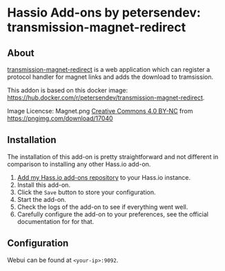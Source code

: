 # Hassio Add-ons by petersendev: transmission-magnet-redirect

## About

[transmission-magnet-redirect](https://github.com/petersendev/docker-transmission-magnet-redirect) is a web application which can register a protocol handler for magnet links and adds the download to tramsission.

This addon is based on this docker image: https://hub.docker.com/r/petersendev/transmission-magnet-redirect.

Image Licencse: Magnet.png [Creative Commons 4.0 BY-NC](https://creativecommons.org/licenses/by-nc/4.0/) from https://pngimg.com/download/17040

## Installation

The installation of this add-on is pretty straightforward and not different in
comparison to installing any other Hass.io add-on.

1. [Add my Hass.io add-ons repository][repository] to your Hass.io instance.
1. Install this add-on.
1. Click the `Save` button to store your configuration.
1. Start the add-on.
1. Check the logs of the add-on to see if everything went well.
1. Carefully configure the add-on to your preferences, see the official documentation for for that.


## Configuration

Webui can be found at `<your-ip>:9092`.

[repository]: https://github.com/petersendev/hassio-addons